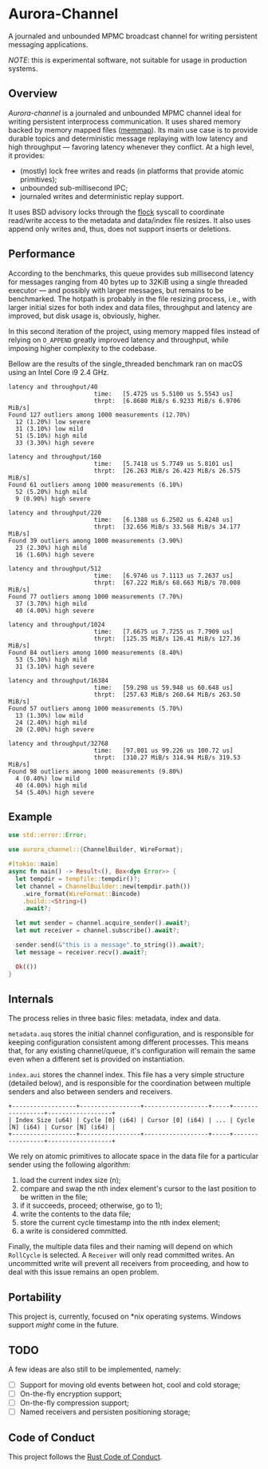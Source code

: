 # Aurora-Channel

A journaled and unbounded MPMC broadcast channel for writing persistent messaging applications.

*NOTE*: this is experimental software, not suitable for usage in production systems.
 
## Overview

_Aurora-channel_ is a journaled and unbounded MPMC channel ideal for writing persistent interprocess communication.
It uses shared memory backed by memory mapped files ([memmap](https://crates.io/crates/memmap)). Its main use case
is to provide durable topics and deterministic message replaying with low latency and high throughput — favoring
latency whenever they conflict. At a high level, it provides:

- (mostly) lock free writes and reads (in platforms that provide atomic primitives);
- unbounded sub-millisecond IPC;
- journaled writes and deterministic replay support.

It uses BSD advisory locks through the [flock]() syscall to coordinate read/write access to the metadata and 
data/index file resizes. It also uses append only writes and, thus, does not support inserts or deletions.  

## Performance

According to the benchmarks, this queue provides sub millisecond latency for messages ranging from 40 bytes up to
32KiB using a single threaded executor — and possibly with larger messages, but remains to be benchmarked. The
hotpath is probably in the file resizing process, i.e., with larger initial sizes for both index and data files,
throughput and latency are improved, but disk usage is, obviously, higher.

In this second iteration of the project, using memory mapped files instead of relying on `O_APPEND` greatly improved
latency and throughput, while imposing higher complexity to the codebase.

Bellow are the results of the single_threaded benchmark ran on macOS using an Intel Core i9 2.4 GHz.

    latency and throughput/40                                                                             
                            time:   [5.4725 us 5.5100 us 5.5543 us]
                            thrpt:  [6.8680 MiB/s 6.9233 MiB/s 6.9706 MiB/s]
    Found 127 outliers among 1000 measurements (12.70%)
      12 (1.20%) low severe
      31 (3.10%) low mild
      51 (5.10%) high mild
      33 (3.30%) high severe
      
    latency and throughput/160                                                                             
                            time:   [5.7418 us 5.7749 us 5.8101 us]
                            thrpt:  [26.263 MiB/s 26.423 MiB/s 26.575 MiB/s]
    Found 61 outliers among 1000 measurements (6.10%)
      52 (5.20%) high mild
      9 (0.90%) high severe
      
    latency and throughput/220                                                                              
                            time:   [6.1388 us 6.2502 us 6.4248 us]
                            thrpt:  [32.656 MiB/s 33.568 MiB/s 34.177 MiB/s]
    Found 39 outliers among 1000 measurements (3.90%)
      23 (2.30%) high mild
      16 (1.60%) high severe
      
    latency and throughput/512                                                                              
                            time:   [6.9746 us 7.1113 us 7.2637 us]
                            thrpt:  [67.222 MiB/s 68.663 MiB/s 70.008 MiB/s]
    Found 77 outliers among 1000 measurements (7.70%)
      37 (3.70%) high mild
      40 (4.00%) high severe
      
    latency and throughput/1024                                                                              
                            time:   [7.6675 us 7.7255 us 7.7909 us]
                            thrpt:  [125.35 MiB/s 126.41 MiB/s 127.36 MiB/s]
    Found 84 outliers among 1000 measurements (8.40%)
      53 (5.30%) high mild
      31 (3.10%) high severe

    latency and throughput/16384                                                                              
                            time:   [59.298 us 59.948 us 60.648 us]
                            thrpt:  [257.63 MiB/s 260.64 MiB/s 263.50 MiB/s]
    Found 57 outliers among 1000 measurements (5.70%)
      13 (1.30%) low mild
      24 (2.40%) high mild
      20 (2.00%) high severe
    
    latency and throughput/32768                                                                              
                            time:   [97.801 us 99.226 us 100.72 us]
                            thrpt:  [310.27 MiB/s 314.94 MiB/s 319.53 MiB/s]
    Found 98 outliers among 1000 measurements (9.80%)
      4 (0.40%) low mild
      40 (4.00%) high mild
      54 (5.40%) high severe

## Example

```rust
use std::error::Error;

use aurora_channel::{ChannelBuilder, WireFormat};

#[tokio::main]
async fn main() -> Result<(), Box<dyn Error>> {
  let tempdir = tempfile::tempdir()?;
  let channel = ChannelBuilder::new(tempdir.path())
    .wire_format(WireFormat::Bincode)
    .build::<String>()
    .await?;

  let mut sender = channel.acquire_sender().await?;
  let mut receiver = channel.subscribe().await?;

  sender.send(&"this is a message".to_string()).await?;
  let message = receiver.recv().await?;

  Ok(())
}
```

## Internals

The process relies in three basic files: metadata, index and data. 

`metadata.auq` stores the initial channel configuration, and is responsible for keeping configuration consistent among
different processes. This means that, for any existing channel/queue, it's configuration will remain the same even
when a different set is provided on instantiation.

`index.aui` stores the channel index. This file has a very simple structure (detailed below), and is responsible for
the coordination between multiple senders and also between senders and receivers.

    +------------------+-----------------+------------------+-----+-----------------+------------------+
    | Index Size (u64) | Cycle [0] (i64) | Cursor [0] (i64) | ... | Cycle [N] (i64) | Cursor [N] (i64) |
    +------------------+-----------------+------------------+-----+-----------------+------------------+

We rely on atomic primitives to allocate space in the data file for a particular sender using the following algorithm:

  1. load the current index size (n);
  2. compare and swap the nth index element's cursor to the last position to be written in the file;
  3. if it succeeds, proceed; otherwise, go to 1);
  4. write the contents to the data file;
  5. store the current cycle timestamp into the nth index element;
  6. a write is considered committed.
  
Finally, the multiple data files and their naming will depend on which `RollCycle` is selected. A `Receiver` will only
read committed writes. An uncommitted write will prevent all receivers from proceeding, and how to deal with this
issue remains an open problem.

## Portability

This project is, currently, focused on *nix operating systems. Windows support _might_ come in the future.

## TODO

A few ideas are also still to be implemented, namely:

  - [ ] Support for moving old events between hot, cool and cold storage;
  - [ ] On-the-fly encryption support;
  - [ ] On-the-fly compression support;
  - [ ] Named receivers and persisten positioning storage;

## Code of Conduct

This project follows the [Rust Code of Conduct](https://www.rust-lang.org/conduct.html).
